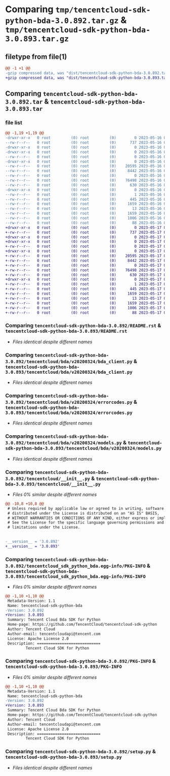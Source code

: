 # Comparing `tmp/tencentcloud-sdk-python-bda-3.0.892.tar.gz` & `tmp/tencentcloud-sdk-python-bda-3.0.893.tar.gz`

## filetype from file(1)

```diff
@@ -1 +1 @@
-gzip compressed data, was "dist/tencentcloud-sdk-python-bda-3.0.892.tar", last modified: Tue May 16 00:28:32 2023, max compression
+gzip compressed data, was "dist/tencentcloud-sdk-python-bda-3.0.893.tar", last modified: Wed May 17 03:23:12 2023, max compression
```

## Comparing `tencentcloud-sdk-python-bda-3.0.892.tar` & `tencentcloud-sdk-python-bda-3.0.893.tar`

### file list

```diff
@@ -1,19 +1,19 @@
-drwxr-xr-x   0 root         (0) root         (0)        0 2023-05-16 00:28:32.000000 tencentcloud-sdk-python-bda-3.0.892/
--rw-r--r--   0 root         (0) root         (0)      737 2023-05-16 00:28:32.000000 tencentcloud-sdk-python-bda-3.0.892/README.rst
-drwxr-xr-x   0 root         (0) root         (0)        0 2023-05-16 00:28:32.000000 tencentcloud-sdk-python-bda-3.0.892/tencentcloud/
-drwxr-xr-x   0 root         (0) root         (0)        0 2023-05-16 00:28:32.000000 tencentcloud-sdk-python-bda-3.0.892/tencentcloud/bda/
--rw-r--r--   0 root         (0) root         (0)        0 2023-05-16 00:28:32.000000 tencentcloud-sdk-python-bda-3.0.892/tencentcloud/bda/__init__.py
-drwxr-xr-x   0 root         (0) root         (0)        0 2023-05-16 00:28:32.000000 tencentcloud-sdk-python-bda-3.0.892/tencentcloud/bda/v20200324/
--rw-r--r--   0 root         (0) root         (0)    20595 2023-05-16 00:28:32.000000 tencentcloud-sdk-python-bda-3.0.892/tencentcloud/bda/v20200324/bda_client.py
--rw-r--r--   0 root         (0) root         (0)     8442 2023-05-16 00:28:32.000000 tencentcloud-sdk-python-bda-3.0.892/tencentcloud/bda/v20200324/errorcodes.py
--rw-r--r--   0 root         (0) root         (0)        0 2023-05-16 00:28:32.000000 tencentcloud-sdk-python-bda-3.0.892/tencentcloud/bda/v20200324/__init__.py
--rw-r--r--   0 root         (0) root         (0)    76498 2023-05-16 00:28:32.000000 tencentcloud-sdk-python-bda-3.0.892/tencentcloud/bda/v20200324/models.py
--rw-r--r--   0 root         (0) root         (0)      630 2023-05-16 00:28:32.000000 tencentcloud-sdk-python-bda-3.0.892/tencentcloud/__init__.py
-drwxr-xr-x   0 root         (0) root         (0)        0 2023-05-16 00:28:32.000000 tencentcloud-sdk-python-bda-3.0.892/tencentcloud_sdk_python_bda.egg-info/
--rw-r--r--   0 root         (0) root         (0)        1 2023-05-16 00:28:32.000000 tencentcloud-sdk-python-bda-3.0.892/tencentcloud_sdk_python_bda.egg-info/dependency_links.txt
--rw-r--r--   0 root         (0) root         (0)      445 2023-05-16 00:28:32.000000 tencentcloud-sdk-python-bda-3.0.892/tencentcloud_sdk_python_bda.egg-info/SOURCES.txt
--rw-r--r--   0 root         (0) root         (0)     1659 2023-05-16 00:28:32.000000 tencentcloud-sdk-python-bda-3.0.892/tencentcloud_sdk_python_bda.egg-info/PKG-INFO
--rw-r--r--   0 root         (0) root         (0)       13 2023-05-16 00:28:32.000000 tencentcloud-sdk-python-bda-3.0.892/tencentcloud_sdk_python_bda.egg-info/top_level.txt
--rw-r--r--   0 root         (0) root         (0)     1659 2023-05-16 00:28:32.000000 tencentcloud-sdk-python-bda-3.0.892/PKG-INFO
--rw-r--r--   0 root         (0) root         (0)     1006 2023-05-16 00:28:32.000000 tencentcloud-sdk-python-bda-3.0.892/setup.py
--rw-r--r--   0 root         (0) root         (0)       88 2023-05-16 00:28:32.000000 tencentcloud-sdk-python-bda-3.0.892/setup.cfg
+drwxr-xr-x   0 root         (0) root         (0)        0 2023-05-17 03:23:12.000000 tencentcloud-sdk-python-bda-3.0.893/
+-rw-r--r--   0 root         (0) root         (0)      737 2023-05-17 03:23:12.000000 tencentcloud-sdk-python-bda-3.0.893/README.rst
+drwxr-xr-x   0 root         (0) root         (0)        0 2023-05-17 03:23:12.000000 tencentcloud-sdk-python-bda-3.0.893/tencentcloud/
+drwxr-xr-x   0 root         (0) root         (0)        0 2023-05-17 03:23:12.000000 tencentcloud-sdk-python-bda-3.0.893/tencentcloud/bda/
+-rw-r--r--   0 root         (0) root         (0)        0 2023-05-17 03:23:12.000000 tencentcloud-sdk-python-bda-3.0.893/tencentcloud/bda/__init__.py
+drwxr-xr-x   0 root         (0) root         (0)        0 2023-05-17 03:23:12.000000 tencentcloud-sdk-python-bda-3.0.893/tencentcloud/bda/v20200324/
+-rw-r--r--   0 root         (0) root         (0)    20595 2023-05-17 03:23:12.000000 tencentcloud-sdk-python-bda-3.0.893/tencentcloud/bda/v20200324/bda_client.py
+-rw-r--r--   0 root         (0) root         (0)     8442 2023-05-17 03:23:12.000000 tencentcloud-sdk-python-bda-3.0.893/tencentcloud/bda/v20200324/errorcodes.py
+-rw-r--r--   0 root         (0) root         (0)        0 2023-05-17 03:23:12.000000 tencentcloud-sdk-python-bda-3.0.893/tencentcloud/bda/v20200324/__init__.py
+-rw-r--r--   0 root         (0) root         (0)    76498 2023-05-17 03:23:12.000000 tencentcloud-sdk-python-bda-3.0.893/tencentcloud/bda/v20200324/models.py
+-rw-r--r--   0 root         (0) root         (0)      630 2023-05-17 03:23:12.000000 tencentcloud-sdk-python-bda-3.0.893/tencentcloud/__init__.py
+drwxr-xr-x   0 root         (0) root         (0)        0 2023-05-17 03:23:12.000000 tencentcloud-sdk-python-bda-3.0.893/tencentcloud_sdk_python_bda.egg-info/
+-rw-r--r--   0 root         (0) root         (0)        1 2023-05-17 03:23:12.000000 tencentcloud-sdk-python-bda-3.0.893/tencentcloud_sdk_python_bda.egg-info/dependency_links.txt
+-rw-r--r--   0 root         (0) root         (0)      445 2023-05-17 03:23:12.000000 tencentcloud-sdk-python-bda-3.0.893/tencentcloud_sdk_python_bda.egg-info/SOURCES.txt
+-rw-r--r--   0 root         (0) root         (0)     1659 2023-05-17 03:23:12.000000 tencentcloud-sdk-python-bda-3.0.893/tencentcloud_sdk_python_bda.egg-info/PKG-INFO
+-rw-r--r--   0 root         (0) root         (0)       13 2023-05-17 03:23:12.000000 tencentcloud-sdk-python-bda-3.0.893/tencentcloud_sdk_python_bda.egg-info/top_level.txt
+-rw-r--r--   0 root         (0) root         (0)     1659 2023-05-17 03:23:12.000000 tencentcloud-sdk-python-bda-3.0.893/PKG-INFO
+-rw-r--r--   0 root         (0) root         (0)     1006 2023-05-17 03:23:12.000000 tencentcloud-sdk-python-bda-3.0.893/setup.py
+-rw-r--r--   0 root         (0) root         (0)       88 2023-05-17 03:23:12.000000 tencentcloud-sdk-python-bda-3.0.893/setup.cfg
```

### Comparing `tencentcloud-sdk-python-bda-3.0.892/README.rst` & `tencentcloud-sdk-python-bda-3.0.893/README.rst`

 * *Files identical despite different names*

### Comparing `tencentcloud-sdk-python-bda-3.0.892/tencentcloud/bda/v20200324/bda_client.py` & `tencentcloud-sdk-python-bda-3.0.893/tencentcloud/bda/v20200324/bda_client.py`

 * *Files identical despite different names*

### Comparing `tencentcloud-sdk-python-bda-3.0.892/tencentcloud/bda/v20200324/errorcodes.py` & `tencentcloud-sdk-python-bda-3.0.893/tencentcloud/bda/v20200324/errorcodes.py`

 * *Files identical despite different names*

### Comparing `tencentcloud-sdk-python-bda-3.0.892/tencentcloud/bda/v20200324/models.py` & `tencentcloud-sdk-python-bda-3.0.893/tencentcloud/bda/v20200324/models.py`

 * *Files identical despite different names*

### Comparing `tencentcloud-sdk-python-bda-3.0.892/tencentcloud/__init__.py` & `tencentcloud-sdk-python-bda-3.0.893/tencentcloud/__init__.py`

 * *Files 0% similar despite different names*

```diff
@@ -10,8 +10,8 @@
 # Unless required by applicable law or agreed to in writing, software
 # distributed under the License is distributed on an "AS IS" BASIS,
 # WITHOUT WARRANTIES OR CONDITIONS OF ANY KIND, either express or implied.
 # See the License for the specific language governing permissions and
 # limitations under the License.
 
 
-__version__ = '3.0.892'
+__version__ = '3.0.893'
```

### Comparing `tencentcloud-sdk-python-bda-3.0.892/tencentcloud_sdk_python_bda.egg-info/PKG-INFO` & `tencentcloud-sdk-python-bda-3.0.893/tencentcloud_sdk_python_bda.egg-info/PKG-INFO`

 * *Files 0% similar despite different names*

```diff
@@ -1,10 +1,10 @@
 Metadata-Version: 1.1
 Name: tencentcloud-sdk-python-bda
-Version: 3.0.892
+Version: 3.0.893
 Summary: Tencent Cloud Bda SDK for Python
 Home-page: https://github.com/TencentCloud/tencentcloud-sdk-python
 Author: Tencent Cloud
 Author-email: tencentcloudapi@tencent.com
 License: Apache License 2.0
 Description: ============================
         Tencent Cloud SDK for Python
```

### Comparing `tencentcloud-sdk-python-bda-3.0.892/PKG-INFO` & `tencentcloud-sdk-python-bda-3.0.893/PKG-INFO`

 * *Files 0% similar despite different names*

```diff
@@ -1,10 +1,10 @@
 Metadata-Version: 1.1
 Name: tencentcloud-sdk-python-bda
-Version: 3.0.892
+Version: 3.0.893
 Summary: Tencent Cloud Bda SDK for Python
 Home-page: https://github.com/TencentCloud/tencentcloud-sdk-python
 Author: Tencent Cloud
 Author-email: tencentcloudapi@tencent.com
 License: Apache License 2.0
 Description: ============================
         Tencent Cloud SDK for Python
```

### Comparing `tencentcloud-sdk-python-bda-3.0.892/setup.py` & `tencentcloud-sdk-python-bda-3.0.893/setup.py`

 * *Files identical despite different names*

